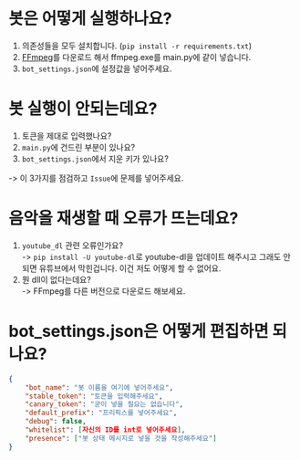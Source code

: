 # 봇은 어떻게 실행하나요?
1. 의존성들을 모두 설치합니다. (`pip install -r requirements.txt`)
2. [FFmpeg](https://github.com/BtbN/FFmpeg-Builds/releases)를 다운로드 해서 ffmpeg.exe를 main.py에 같이 넣습니다.
3. `bot_settings.json`에 설정값을 넣어주세요.

# 봇 실행이 안되는데요?
1. 토큰을 제대로 입력했나요?
2. `main.py`에 건드린 부분이 있나요?
3. `bot_settings.json`에서 지운 키가 있나요?  

-> 이 3가지를 점검하고 `Issue`에 문제를 넣어주세요.

# 음악을 재생할 때 오류가 뜨는데요?
1. `youtube_dl` 관련 오류인가요?  
-> `pip install -U youtube-dl`로 youtube-dl을 업데이트 해주시고 그래도 안되면 유튜브에서 막힌겁니다. 이건 저도 어떻게 할 수 없어요.
2. 뭔 dll이 없다는데요?  
-> FFmpeg를 다른 버전으로 다운로드 해보세요.

# bot_settings.json은 어떻게 편집하면 되나요?
```json
{
    "bot_name": "봇 이름을 여기에 넣어주세요",
    "stable_token": "토큰을 입력해주세요",
    "canary_token": "굳이 넣을 필요는 없습니다",
    "default_prefix": "프리픽스를 넣어주세요",
    "debug": false,
    "whitelist": [자신의 ID를 int로 넣어주세요],
    "presence": ["봇 상태 메시지로 넣을 것을 작성해주세요"]
}
```